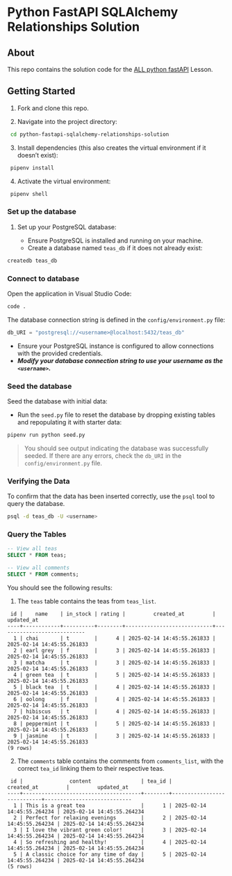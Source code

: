 # Python FastAPI SQLAlchemy Relationships Solution

## About

This repo contains the solution code for the [ALL python fastAPI](https://pages.git.generalassemb.ly/modular-curriculum-all-courses/python-fastapi-sqlalchemy-relationships/canvas-landing-pages/fallback.html) Lesson.

## Getting Started

1. Fork and clone this repo.

2. Navigate into the project directory:

```sh
 cd python-fastapi-sqlalchemy-relationships-solution
```

3. Install dependencies (this also creates the virtual environment if it doesn’t exist):

```sh
 pipenv install
```

4. Activate the virtual environment:

```sh
 pipenv shell
```

### Set up the database

1. Set up your PostgreSQL database:

   - Ensure PostgreSQL is installed and running on your machine.
   - Create a database named `teas_db` if it does not already exist:

```bash
createdb teas_db
```

### Connect to database

Open the application in Visual Studio Code:

```bash
code .
```

The database connection string is defined in the `config/environment.py` file:

```python
db_URI = "postgresql://<username>@localhost:5432/teas_db"
```

- Ensure your PostgreSQL instance is configured to allow connections with the provided credentials.
- **_Modify your database connection string to use your username as the `<username>`._**

### Seed the database

Seed the database with initial data:

- Run the `seed.py` file to reset the database by dropping existing tables and repopulating it with starter data:

```bash
pipenv run python seed.py
```

> You should see output indicating the database was successfully seeded. If there are any errors, check the `db_URI` in the `config/environment.py` file.

### Verifying the Data

To confirm that the data has been inserted correctly, use the `psql` tool to query the database.

```sh
psql -d teas_db -U <username>
```

### Query the Tables

```sql
-- View all teas
SELECT * FROM teas;

-- View all comments
SELECT * FROM comments;
```

You should see the following results:

1. The `teas` table contains the teas from `teas_list`.

```text
 id |    name    | in_stock | rating |         created_at         |         updated_at
----+------------+----------+--------+----------------------------+----------------------------
  1 | chai       | t        |      4 | 2025-02-14 14:45:55.261833 | 2025-02-14 14:45:55.261833
  2 | earl grey  | f        |      3 | 2025-02-14 14:45:55.261833 | 2025-02-14 14:45:55.261833
  3 | matcha     | t        |      3 | 2025-02-14 14:45:55.261833 | 2025-02-14 14:45:55.261833
  4 | green tea  | t        |      5 | 2025-02-14 14:45:55.261833 | 2025-02-14 14:45:55.261833
  5 | black tea  | t        |      4 | 2025-02-14 14:45:55.261833 | 2025-02-14 14:45:55.261833
  6 | oolong     | f        |      4 | 2025-02-14 14:45:55.261833 | 2025-02-14 14:45:55.261833
  7 | hibiscus   | t        |      4 | 2025-02-14 14:45:55.261833 | 2025-02-14 14:45:55.261833
  8 | peppermint | t        |      5 | 2025-02-14 14:45:55.261833 | 2025-02-14 14:45:55.261833
  9 | jasmine    | t        |      3 | 2025-02-14 14:45:55.261833 | 2025-02-14 14:45:55.261833
(9 rows)
```

2. The `comments` table contains the comments from `comments_list`, with the correct `tea_id` linking them to their respective teas.

```text
 id |               content                | tea_id |         created_at         |         updated_at
----+--------------------------------------+--------+----------------------------+----------------------------
  1 | This is a great tea                  |      1 | 2025-02-14 14:45:55.264234 | 2025-02-14 14:45:55.264234
  2 | Perfect for relaxing evenings        |      2 | 2025-02-14 14:45:55.264234 | 2025-02-14 14:45:55.264234
  3 | I love the vibrant green color!      |      3 | 2025-02-14 14:45:55.264234 | 2025-02-14 14:45:55.264234
  4 | So refreshing and healthy!           |      4 | 2025-02-14 14:45:55.264234 | 2025-02-14 14:45:55.264234
  5 | A classic choice for any time of day |      5 | 2025-02-14 14:45:55.264234 | 2025-02-14 14:45:55.264234
(5 rows)
```
